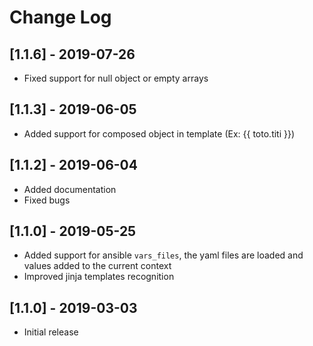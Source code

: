 # Change Log

## [1.1.6] - 2019-07-26

- Fixed support for null object or empty arrays

## [1.1.3] - 2019-06-05

- Added support for composed object in template (Ex: {{ toto.titi }})

## [1.1.2] - 2019-06-04

- Added documentation
- Fixed bugs

## [1.1.0] - 2019-05-25

- Added support for ansible `vars_files`, the yaml files are loaded and values added to the current context
- Improved jinja templates recognition

## [1.1.0] - 2019-03-03

- Initial release
